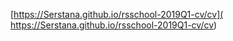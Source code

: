  [https://Serstana.github.io/rsschool-2019Q1-cv/cv]( https://Serstana.github.io/rsschool-2019Q1-cv/cv)